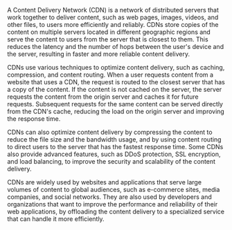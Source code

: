 A Content Delivery Network (CDN) is a network of distributed servers that work together to deliver content, such as web pages, images, videos, and other files, to users more efficiently and reliably. CDNs store copies of the content on multiple servers located in different geographic regions and serve the content to users from the server that is closest to them. This reduces the latency and the number of hops between the user's device and the server, resulting in faster and more reliable content delivery.

CDNs use various techniques to optimize content delivery, such as caching, compression, and content routing. When a user requests content from a website that uses a CDN, the request is routed to the closest server that has a copy of the content. If the content is not cached on the server, the server requests the content from the origin server and caches it for future requests. Subsequent requests for the same content can be served directly from the CDN's cache, reducing the load on the origin server and improving the response time.

CDNs can also optimize content delivery by compressing the content to reduce the file size and the bandwidth usage, and by using content routing to direct users to the server that has the fastest response time. Some CDNs also provide advanced features, such as DDoS protection, SSL encryption, and load balancing, to improve the security and scalability of the content delivery.

CDNs are widely used by websites and applications that serve large volumes of content to global audiences, such as e-commerce sites, media companies, and social networks. They are also used by developers and organizations that want to improve the performance and reliability of their web applications, by offloading the content delivery to a specialized service that can handle it more efficiently.